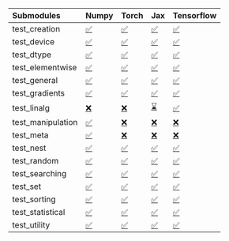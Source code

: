 | Submodules        | Numpy                                                                                                                           | Torch                                                                                                                           | Jax                                                                                                                             | Tensorflow                                                                                                                      |
|:------------------|:--------------------------------------------------------------------------------------------------------------------------------|:--------------------------------------------------------------------------------------------------------------------------------|:--------------------------------------------------------------------------------------------------------------------------------|:--------------------------------------------------------------------------------------------------------------------------------|
| test_creation     | <a href="https://github.com/unifyai/ivy/runs/7826527087?check_suite_focus=true" rel="noopener noreferrer" target="_blank">✅</a> | <a href="https://github.com/unifyai/ivy/runs/7826527565?check_suite_focus=true" rel="noopener noreferrer" target="_blank">✅</a> | <a href="https://github.com/unifyai/ivy/runs/7826528058?check_suite_focus=true" rel="noopener noreferrer" target="_blank">✅</a> | <a href="https://github.com/unifyai/ivy/runs/7826528596?check_suite_focus=true" rel="noopener noreferrer" target="_blank">✅</a> |
| test_device       | <a href="https://github.com/unifyai/ivy/runs/7826527112?check_suite_focus=true" rel="noopener noreferrer" target="_blank">✅</a> | <a href="https://github.com/unifyai/ivy/runs/7826527586?check_suite_focus=true" rel="noopener noreferrer" target="_blank">✅</a> | <a href="https://github.com/unifyai/ivy/runs/7826528090?check_suite_focus=true" rel="noopener noreferrer" target="_blank">✅</a> | <a href="https://github.com/unifyai/ivy/runs/7826528627?check_suite_focus=true" rel="noopener noreferrer" target="_blank">✅</a> |
| test_dtype        | <a href="https://github.com/unifyai/ivy/runs/7826527142?check_suite_focus=true" rel="noopener noreferrer" target="_blank">✅</a> | <a href="https://github.com/unifyai/ivy/runs/7826527612?check_suite_focus=true" rel="noopener noreferrer" target="_blank">✅</a> | <a href="https://github.com/unifyai/ivy/runs/7826528132?check_suite_focus=true" rel="noopener noreferrer" target="_blank">✅</a> | <a href="https://github.com/unifyai/ivy/runs/7826528648?check_suite_focus=true" rel="noopener noreferrer" target="_blank">✅</a> |
| test_elementwise  | <a href="https://github.com/unifyai/ivy/runs/7826527165?check_suite_focus=true" rel="noopener noreferrer" target="_blank">✅</a> | <a href="https://github.com/unifyai/ivy/runs/7826527635?check_suite_focus=true" rel="noopener noreferrer" target="_blank">✅</a> | <a href="https://github.com/unifyai/ivy/runs/7826528162?check_suite_focus=true" rel="noopener noreferrer" target="_blank">✅</a> | <a href="https://github.com/unifyai/ivy/runs/7826528674?check_suite_focus=true" rel="noopener noreferrer" target="_blank">✅</a> |
| test_general      | <a href="https://github.com/unifyai/ivy/runs/7826527191?check_suite_focus=true" rel="noopener noreferrer" target="_blank">✅</a> | <a href="https://github.com/unifyai/ivy/runs/7826527662?check_suite_focus=true" rel="noopener noreferrer" target="_blank">✅</a> | <a href="https://github.com/unifyai/ivy/runs/7826528194?check_suite_focus=true" rel="noopener noreferrer" target="_blank">✅</a> | <a href="https://github.com/unifyai/ivy/runs/7826528701?check_suite_focus=true" rel="noopener noreferrer" target="_blank">✅</a> |
| test_gradients    | <a href="https://github.com/unifyai/ivy/runs/7826527212?check_suite_focus=true" rel="noopener noreferrer" target="_blank">✅</a> | <a href="https://github.com/unifyai/ivy/runs/7826527699?check_suite_focus=true" rel="noopener noreferrer" target="_blank">✅</a> | <a href="https://github.com/unifyai/ivy/runs/7826528227?check_suite_focus=true" rel="noopener noreferrer" target="_blank">✅</a> | <a href="https://github.com/unifyai/ivy/runs/7826528730?check_suite_focus=true" rel="noopener noreferrer" target="_blank">✅</a> |
| test_linalg       | <a href="https://github.com/unifyai/ivy/runs/7826527231?check_suite_focus=true" rel="noopener noreferrer" target="_blank">❌</a> | <a href="https://github.com/unifyai/ivy/runs/7826527724?check_suite_focus=true" rel="noopener noreferrer" target="_blank">❌</a> | <a href="https://github.com/unifyai/ivy/runs/7826528264?check_suite_focus=true" rel="noopener noreferrer" target="_blank">⌛</a> | <a href="https://github.com/unifyai/ivy/runs/7826528756?check_suite_focus=true" rel="noopener noreferrer" target="_blank">✅</a> |
| test_manipulation | <a href="https://github.com/unifyai/ivy/runs/7826527258?check_suite_focus=true" rel="noopener noreferrer" target="_blank">✅</a> | <a href="https://github.com/unifyai/ivy/runs/7826527756?check_suite_focus=true" rel="noopener noreferrer" target="_blank">❌</a> | <a href="https://github.com/unifyai/ivy/runs/7826528284?check_suite_focus=true" rel="noopener noreferrer" target="_blank">❌</a> | <a href="https://github.com/unifyai/ivy/runs/7826528784?check_suite_focus=true" rel="noopener noreferrer" target="_blank">❌</a> |
| test_meta         | <a href="https://github.com/unifyai/ivy/runs/7826527299?check_suite_focus=true" rel="noopener noreferrer" target="_blank">✅</a> | <a href="https://github.com/unifyai/ivy/runs/7826527782?check_suite_focus=true" rel="noopener noreferrer" target="_blank">❌</a> | <a href="https://github.com/unifyai/ivy/runs/7826528312?check_suite_focus=true" rel="noopener noreferrer" target="_blank">❌</a> | <a href="https://github.com/unifyai/ivy/runs/7826528812?check_suite_focus=true" rel="noopener noreferrer" target="_blank">❌</a> |
| test_nest         | <a href="https://github.com/unifyai/ivy/runs/7826527342?check_suite_focus=true" rel="noopener noreferrer" target="_blank">✅</a> | <a href="https://github.com/unifyai/ivy/runs/7826527801?check_suite_focus=true" rel="noopener noreferrer" target="_blank">✅</a> | <a href="https://github.com/unifyai/ivy/runs/7826528337?check_suite_focus=true" rel="noopener noreferrer" target="_blank">✅</a> | <a href="https://github.com/unifyai/ivy/runs/7826528839?check_suite_focus=true" rel="noopener noreferrer" target="_blank">✅</a> |
| test_random       | <a href="https://github.com/unifyai/ivy/runs/7826527379?check_suite_focus=true" rel="noopener noreferrer" target="_blank">✅</a> | <a href="https://github.com/unifyai/ivy/runs/7826527840?check_suite_focus=true" rel="noopener noreferrer" target="_blank">✅</a> | <a href="https://github.com/unifyai/ivy/runs/7826528372?check_suite_focus=true" rel="noopener noreferrer" target="_blank">✅</a> | <a href="https://github.com/unifyai/ivy/runs/7826528869?check_suite_focus=true" rel="noopener noreferrer" target="_blank">✅</a> |
| test_searching    | <a href="https://github.com/unifyai/ivy/runs/7826527421?check_suite_focus=true" rel="noopener noreferrer" target="_blank">✅</a> | <a href="https://github.com/unifyai/ivy/runs/7826527884?check_suite_focus=true" rel="noopener noreferrer" target="_blank">✅</a> | <a href="https://github.com/unifyai/ivy/runs/7826528421?check_suite_focus=true" rel="noopener noreferrer" target="_blank">✅</a> | <a href="https://github.com/unifyai/ivy/runs/7826528899?check_suite_focus=true" rel="noopener noreferrer" target="_blank">✅</a> |
| test_set          | <a href="https://github.com/unifyai/ivy/runs/7826527466?check_suite_focus=true" rel="noopener noreferrer" target="_blank">✅</a> | <a href="https://github.com/unifyai/ivy/runs/7826527920?check_suite_focus=true" rel="noopener noreferrer" target="_blank">✅</a> | <a href="https://github.com/unifyai/ivy/runs/7826528452?check_suite_focus=true" rel="noopener noreferrer" target="_blank">✅</a> | <a href="https://github.com/unifyai/ivy/runs/7826528921?check_suite_focus=true" rel="noopener noreferrer" target="_blank">✅</a> |
| test_sorting      | <a href="https://github.com/unifyai/ivy/runs/7826527491?check_suite_focus=true" rel="noopener noreferrer" target="_blank">✅</a> | <a href="https://github.com/unifyai/ivy/runs/7826527949?check_suite_focus=true" rel="noopener noreferrer" target="_blank">✅</a> | <a href="https://github.com/unifyai/ivy/runs/7826528490?check_suite_focus=true" rel="noopener noreferrer" target="_blank">✅</a> | <a href="https://github.com/unifyai/ivy/runs/7826528960?check_suite_focus=true" rel="noopener noreferrer" target="_blank">✅</a> |
| test_statistical  | <a href="https://github.com/unifyai/ivy/runs/7826527516?check_suite_focus=true" rel="noopener noreferrer" target="_blank">✅</a> | <a href="https://github.com/unifyai/ivy/runs/7826527984?check_suite_focus=true" rel="noopener noreferrer" target="_blank">✅</a> | <a href="https://github.com/unifyai/ivy/runs/7826528535?check_suite_focus=true" rel="noopener noreferrer" target="_blank">✅</a> | <a href="https://github.com/unifyai/ivy/runs/7826529005?check_suite_focus=true" rel="noopener noreferrer" target="_blank">✅</a> |
| test_utility      | <a href="https://github.com/unifyai/ivy/runs/7826527537?check_suite_focus=true" rel="noopener noreferrer" target="_blank">✅</a> | <a href="https://github.com/unifyai/ivy/runs/7826528025?check_suite_focus=true" rel="noopener noreferrer" target="_blank">✅</a> | <a href="https://github.com/unifyai/ivy/runs/7826528562?check_suite_focus=true" rel="noopener noreferrer" target="_blank">✅</a> | <a href="https://github.com/unifyai/ivy/runs/7826529054?check_suite_focus=true" rel="noopener noreferrer" target="_blank">✅</a> |